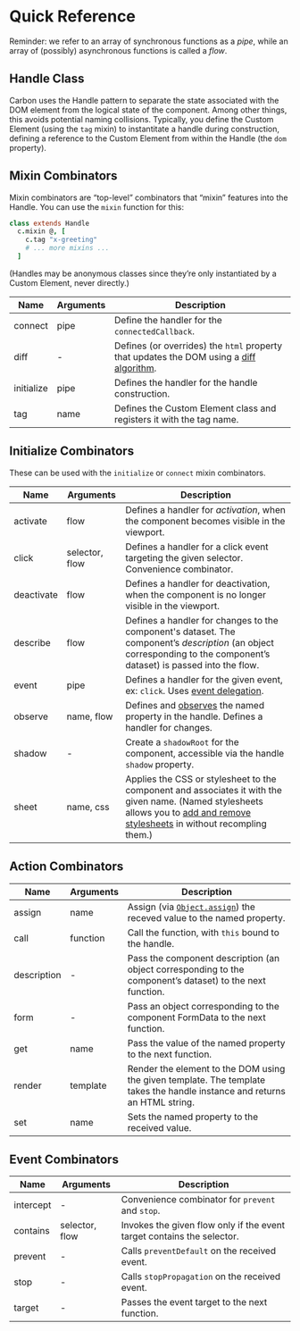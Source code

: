# Quick Reference

Reminder: we refer to an array of synchronous functions as a *pipe*, while an array of (possibly) asynchronous functions is called a *flow*. 

## Handle Class

Carbon uses the Handle pattern to separate the state associated with the DOM element from the logical state of the component. Among other things, this avoids potential naming collisions. Typically, you define the Custom Element (using the `tag` mixin) to instantitate a handle during construction, defining a reference to the Custom Element from within the Handle (the `dom` property).

## Mixin Combinators

Mixin combinators are “top-level” combinators that “mixin” features into the Handle. You can use the `mixin` function for this:

```coffeescript
class extends Handle
  c.mixin @, [
    c.tag "x-greeting"
    # ... more mixins ...
  ]
```

(Handles may be anonymous classes since they’re only instantiated by a Custom Element, never directly.)

| Name       | Arguments | Description                                                  |
| ---------- | --------- | ------------------------------------------------------------ |
| connect    | pipe      | Define the handler for the `connectedCallback`.              |
| diff       | -         | Defines (or overrides) the `html` property that updates the DOM using a [diff algorithm](https://diffhtml.org/). |
| initialize | pipe      | Defines the handler for the handle construction.             |
| tag        | name      | Defines the Custom Element class and registers it with the tag name. |

## Initialize Combinators

These can be used with the `initialize` or `connect` mixin combinators.

| Name       | Arguments      | Description                                                  |
| ---------- | -------------- | ------------------------------------------------------------ |
| activate   | flow           | Defines a handler for *activation*, when the component becomes visible in the viewport. |
| click      | selector, flow | Defines a handler for a click event targeting the given selector. Convenience combinator. |
| deactivate | flow           | Defines a handler for deactivation, when the component is no longer visible in the viewport. |
| describe   | flow           | Defines a handler for changes to the component's dataset. The component’s *description* (an object corresponding to the component’s dataset) is passed into the flow. |
| event      | pipe           | Defines a handler for the given event, ex: `click`. Uses [event delegation](https://davidwalsh.name/event-delegate). |
| observe    | name, flow     | Defines and [observes](https://github.com/gullerya/object-observer) the named property in the handle. Defines a handler for changes. |
| shadow     | -              | Create a `shadowRoot` for the component, accessible via the handle `shadow` property. |
| sheet      | name, css      | Applies the CSS or stylesheet to the component and associates it with the given name. (Named stylesheets allows you to [add and remove stylesheets](https://github.com/dashkite/stylist) in without recompling them.) |

## Action Combinators

| Name | Arguments | Description |
| ---- | --------- | ----------- |
| assign | name | Assign (via [`Object.assign`](https://developer.mozilla.org/en-US/docs/Web/JavaScript/Reference/Global_Objects/Object/assign)) the receved value to the named property. |
| call | function | Call the function, with `this` bound to the handle. |
| description | - | Pass the component description (an object  corresponding to the component’s dataset) to the next function. |
| form | - | Pass an object corresponding to the component FormData to the next function. |
| get | name | Pass the value of the named property to the next function. |
| render     | template       | Render the element to the DOM using the given template. The template takes the handle instance and returns an HTML string. |
| set        | name | Sets the named property to the received value. |

## Event Combinators

| Name      | Arguments      | Description                                                  |
| --------- | -------------- | ------------------------------------------------------------ |
| intercept | -              | Convenience combinator for  `prevent` and `stop`.            |
| contains  | selector, flow | Invokes the given flow only if the event target contains the selector. |
| prevent   | -              | Calls `preventDefault` on the received event.                |
| stop      | -              | Calls `stopPropagation` on the received event.               |
| target    | -              | Passes the event target to the next function.                |

